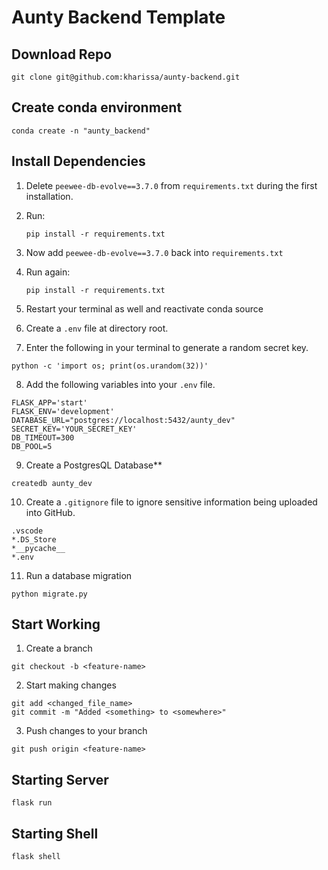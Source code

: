 # Aunty Backend Template

## Download Repo
```
git clone git@github.com:kharissa/aunty-backend.git
```

## Create conda environment
```
conda create -n "aunty_backend"
```

## Install Dependencies

1. Delete `peewee-db-evolve==3.7.0` from `requirements.txt` during the first installation.

2. Run:
   ```
   pip install -r requirements.txt
   ```
3. Now add `peewee-db-evolve==3.7.0` back into `requirements.txt`
4. Run again:
   ```
   pip install -r requirements.txt
   ```
5. Restart your terminal as well and reactivate conda source

6. Create a `.env` file at directory root.

7. Enter the following in your terminal to generate a random secret key.

```
python -c 'import os; print(os.urandom(32))'
```

8. Add the following variables into your `.env` file.

```
FLASK_APP='start'
FLASK_ENV='development'
DATABASE_URL="postgres://localhost:5432/aunty_dev"
SECRET_KEY='YOUR_SECRET_KEY'
DB_TIMEOUT=300
DB_POOL=5
```

9. Create a PostgresQL Database**

```
createdb aunty_dev
```

10. Create a `.gitignore` file to ignore sensitive information being uploaded into GitHub.
```
.vscode
*.DS_Store
*__pycache__
*.env
```

11. Run a database migration
```
python migrate.py
```

## Start Working

1. Create a branch
```
git checkout -b <feature-name>
```
2. Start making changes
```
git add <changed_file_name>
git commit -m "Added <something> to <somewhere>"
```
3. Push changes to your branch
```
git push origin <feature-name>
```

## Starting Server

```
flask run
```

## Starting Shell

```
flask shell
```